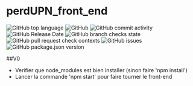 # perdUPN_front_end
<img alt="GitHub top language" src="https://img.shields.io/github/languages/top/raphaelmeissonnier/perdUPN_front_end"> <img alt="GitHub" src="https://img.shields.io/github/license/raphaelmeissonnier/perdUPN_front_end"> <img alt="GitHub commit activity" src="https://img.shields.io/github/commit-activity/w/raphaelmeissonnier/perdUPN_front_end"> <img alt="GitHub Release Date" src="https://img.shields.io/github/release-date/raphaelmeissonnier/perdUPN_front_end"> <img alt="GitHub branch checks state" src="https://img.shields.io/github/checks-status/raphaelmeissonnier/perdUPN_front_end/main"> <img alt="GitHub pull request check contexts" src="https://img.shields.io/github/status/contexts/pulls/raphaelmeissonnier/perdUPN_front_end/3"> <img alt="GitHub issues" src="https://img.shields.io/github/issues/raphaelmeissonnier/perdUPN_front_end"> <img alt="GitHub package.json version" src="https://img.shields.io/github/package-json/v/raphaelmeissonnier/perdUPN_front_end">


##V0
* Verifier que node_modules est bien installer (sinon faire 'npm install')
* Lancer la commande 'npm start' pour faire tourner le front-end


